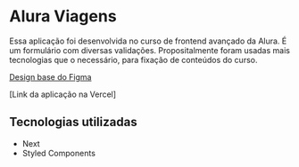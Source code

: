 # Alura Viagens

Essa aplicação foi desenvolvida no curso de frontend avançado da Alura. É um formulário com diversas validações. Propositalmente foram usadas mais tecnologias que o necessário, para fixação de conteúdos do curso.

[Design base do Figma](https://www.figma.com/file/v4nQPeKCVR4fxJHqmF4TjK/Desafio-Bootcamp-NextJS-M%C3%B3dulo-2-extra?node-id=0%3A1)

[Link da aplicação na Vercel]
## Tecnologias utilizadas
- Next
- Styled Components